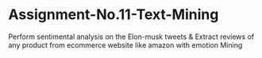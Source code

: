 # Assignment-No.11-Text-Mining
Perform sentimental analysis on the Elon-musk tweets &amp; Extract reviews of any product from ecommerce website like amazon with emotion Mining
